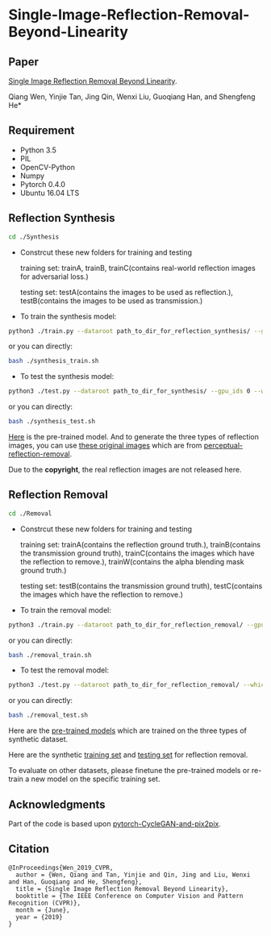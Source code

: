 # Single-Image-Reflection-Removal-Beyond-Linearity
## Paper
[Single Image Reflection Removal Beyond Linearity](http://openaccess.thecvf.com/content_CVPR_2019/papers/Wen_Single_Image_Reflection_Removal_Beyond_Linearity_CVPR_2019_paper.pdf).

Qiang Wen, Yinjie Tan, Jing Qin, Wenxi Liu, Guoqiang Han, and Shengfeng He*
## Requirement
- Python 3.5
- PIL
- OpenCV-Python
- Numpy
- Pytorch 0.4.0
- Ubuntu 16.04 LTS
## Reflection Synthesis
``` bash
cd ./Synthesis
```
* Constrcut these new folders for training and testing

  training set: trainA, trainB, trainC(contains real-world reflection images for adversarial loss.)
  
  testing set: testA(contains the images to be used as reflection.), testB(contains the images to be used as transmission.)
* To train the synthesis model:
``` bash
python3 ./train.py --dataroot path_to_dir_for_reflection_synthesis/ --gpu_ids 0 --save_epoch_freq 1 --batchSize 10
```
or you can directly:
``` bash 
bash ./synthesis_train.sh
```
* To test the synthesis model:
``` bash
python3 ./test.py --dataroot path_to_dir_for_synthesis/ --gpu_ids 0 --which_epoch 130 --how_many 1
```
or you can directly:
``` bash 
bash ./synthesis_test.sh
```
[Here](https://drive.google.com/file/d/1il1jvCK2fb8g9NDA66bbazP5TwTbjdGU/view?usp=sharing) is the pre-trained model. And to generate the three types of reflection images, you can use [these original images](https://drive.google.com/file/d/1DNKj4YM4OjE_brXayf0hmqYQb3M6OqK7/view?usp=sharing) which are from [perceptual-reflection-removal](https://github.com/ceciliavision/perceptual-reflection-removal).

Due to the **copyright**, the real reflection images are not released here.
## Reflection Removal
``` bash
cd ./Removal
```
* Constrcut these new folders for training and testing

  training set: trainA(contains the reflection ground truth.), trainB(contains the transmission ground truth), trainC(contains the images which have the reflection to remove.), trainW(contains the alpha blending mask ground truth.)
  
  testing set: testB(contains the transmission ground truth), testC(contains the images which have the reflection to remove.)
* To train the removal model:
``` bash
python3 ./train.py --dataroot path_to_dir_for_reflection_removal/ --gpu_ids 0 --save_epoch_freq 1 --batchSize 5 --which_type focused
```
or you can directly:
``` bash 
bash ./removal_train.sh
```
* To test the removal model:
``` bash
python3 ./test.py --dataroot path_to_dir_for_reflection_removal/ --which_type focused --which_epoch 130 --how_many 1
```
or you can directly:
``` bash 
bash ./removal_test.sh
```
Here are the [pre-trained models](https://drive.google.com/file/d/1WbfcVGTu91yZP26o8DKCrdQhyXpHt6Fo/view?usp=sharing) which are trained on the three types of synthetic dataset.

Here are the synthetic [training set](https://drive.google.com/drive/folders/1cPoeIrRU0qxA8cvkL7x2pOIJb7KLF9aM?usp=sharing) and [testing set](https://drive.google.com/file/d/1JBXAdAXgFreTq3zmP6NvuEp2CqK3o8ng/view?usp=sharing) for reflection removal.

To evaluate on other datasets, please finetune the pre-trained models or re-train a new model on the specific training set.
## Acknowledgments
Part of the code is based upon [pytorch-CycleGAN-and-pix2pix](https://github.com/junyanz/pytorch-CycleGAN-and-pix2pix).
## Citation
```
@InProceedings{Wen_2019_CVPR,
  author = {Wen, Qiang and Tan, Yinjie and Qin, Jing and Liu, Wenxi and Han, Guoqiang and He, Shengfeng},
  title = {Single Image Reflection Removal Beyond Linearity},
  booktitle = {The IEEE Conference on Computer Vision and Pattern Recognition (CVPR)},
  month = {June},
  year = {2019}
}
```
